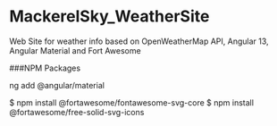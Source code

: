 # MackerelSky_WeatherSite
Web Site for weather info based on OpenWeatherMap API, Angular 13, Angular Material and Fort Awesome

###NPM Packages

ng add @angular/material

$ npm install @fortawesome/fontawesome-svg-core
$ npm install @fortawesome/free-solid-svg-icons
 

